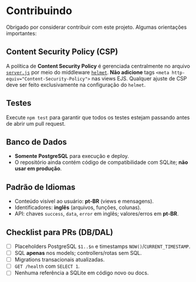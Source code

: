# Contribuindo

Obrigado por considerar contribuir com este projeto. Algumas orientações importantes:

## Content Security Policy (CSP)

A política de **Content Security Policy** é gerenciada centralmente no arquivo [`server.js`](server.js) por meio do middleware [`helmet`](https://helmetjs.github.io/). **Não adicione** tags `<meta http-equiv="Content-Security-Policy">` nas views EJS. Qualquer ajuste de CSP deve ser feito exclusivamente na configuração do `helmet`.

## Testes

Execute `npm test` para garantir que todos os testes estejam passando antes de abrir um pull request.

## Banco de Dados

- **Somente PostgreSQL** para execução e deploy.
- O repositório ainda contém código de compatibilidade com SQLite; **não usar em produção**.

## Padrão de Idiomas

- Conteúdo visível ao usuário: **pt-BR** (views e mensagens).
- Identificadores: **inglês** (arquivos, funções, colunas).
- API: chaves `success`, `data`, `error` em inglês; valores/erros em **pt-BR**.

## Checklist para PRs (DB/DAL)

- [ ] Placeholders PostgreSQL `$1..$n` e timestamps `NOW()`/`CURRENT_TIMESTAMP`.
- [ ] SQL **apenas** nos models; controllers/rotas sem SQL.
- [ ] Migrations transacionais atualizadas.
- [ ] `GET /health` com `SELECT 1`.
- [ ] Nenhuma referência a SQLite em código novo ou docs.
